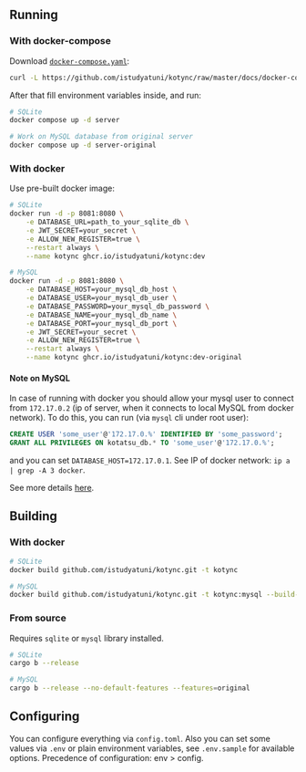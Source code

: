 ## Running

### With docker-compose

Download [`docker-compose.yaml`](https://github.com/istudyatuni/kotync/blob/master/docs/docker-compose.yml):

```sh
curl -L https://github.com/istudyatuni/kotync/raw/master/docs/docker-compose.yml -o docker-compose.yml
```

After that fill environment variables inside, and run:

```sh
# SQLite
docker compose up -d server

# Work on MySQL database from original server
docker compose up -d server-original
```

### With docker

Use pre-built docker image:

```sh
# SQLite
docker run -d -p 8081:8080 \
    -e DATABASE_URL=path_to_your_sqlite_db \
    -e JWT_SECRET=your_secret \
    -e ALLOW_NEW_REGISTER=true \
    --restart always \
    --name kotync ghcr.io/istudyatuni/kotync:dev

# MySQL
docker run -d -p 8081:8080 \
    -e DATABASE_HOST=your_mysql_db_host \
    -e DATABASE_USER=your_mysql_db_user \
    -e DATABASE_PASSWORD=your_mysql_db_password \
    -e DATABASE_NAME=your_mysql_db_name \
    -e DATABASE_PORT=your_mysql_db_port \
    -e JWT_SECRET=your_secret \
    -e ALLOW_NEW_REGISTER=true \
    --restart always \
    --name kotync ghcr.io/istudyatuni/kotync:dev-original
```

#### Note on MySQL

In case of running with docker you should allow your mysql user to connect from `172.17.0.2` (ip of server, when it connects to local MySQL from docker network). To do this, you can run (via `mysql` cli under root user):

```sql
CREATE USER 'some_user'@'172.17.0.%' IDENTIFIED BY 'some_password';
GRANT ALL PRIVILEGES ON kotatsu_db.* TO 'some_user'@'172.17.0.%';
```

and you can set `DATABASE_HOST=172.17.0.1`. See IP of docker network: `ip a | grep -A 3 docker`.

See more details [here](https://stackoverflow.com/a/44544841).

## Building

### With docker

```sh
# SQLite
docker build github.com/istudyatuni/kotync.git -t kotync

# MySQL
docker build github.com/istudyatuni/kotync.git -t kotync:mysql --build-arg kind=original
```

### From source

Requires `sqlite` or `mysql` library installed.

```sh
# SQLite
cargo b --release

# MySQL
cargo b --release --no-default-features --features=original
```

<!-- #### Cross-compile

You need [cross](https://github.com/cross-rs/cross?tab=readme-ov-file#installation) installed.

```sh
# SQLite
cross b --release --target=x86_64-unknown-linux-musl

# MySQL
cargo b --release --no-default-features --features=original --target=x86_64-unknown-linux-musl
``` -->

## Configuring

You can configure everything via `config.toml`. Also you can set some values via `.env` or plain environment variables, see `.env.sample` for available options. Precedence of configuration: env > config.

<!-- ## Running

### Single binary (systemd)

After building from source, -->

<!-- You need to [build with `cross`](#with-cross) -->
